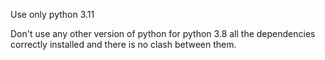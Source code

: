 Use only python 3.11 

Don't use any other version of python for python 3.8 all the dependencies correctly installed and there is no clash between them.
